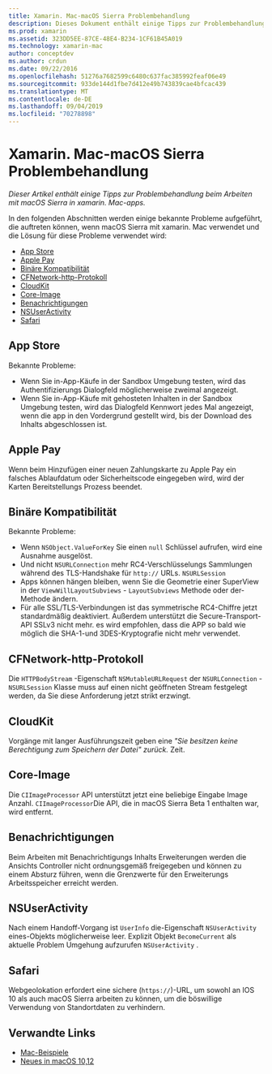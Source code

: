 ```yaml
---
title: Xamarin. Mac-macOS Sierra Problembehandlung
description: Dieses Dokument enthält einige Tipps zur Problembehandlung beim Arbeiten mit macOS Sierra in xamarin. Mac-apps. Tipps beziehen sich auf den Mac App Store, Apple Pay, binäre Kompatibilität, CFNetwork, cloudkit usw.
ms.prod: xamarin
ms.assetid: 323DD5EE-87CE-48E4-B234-1CF61B45A019
ms.technology: xamarin-mac
author: conceptdev
ms.author: crdun
ms.date: 09/22/2016
ms.openlocfilehash: 51276a7682599c6480c637fac385992feaf06e49
ms.sourcegitcommit: 933de144d1fbe7d412e49b743839cae4bfcac439
ms.translationtype: MT
ms.contentlocale: de-DE
ms.lasthandoff: 09/04/2019
ms.locfileid: "70278898"
---
```

# <a name="xamarinmac---macos-sierra-troubleshooting"></a>Xamarin. Mac-macOS Sierra Problembehandlung

_Dieser Artikel enthält einige Tipps zur Problembehandlung beim Arbeiten mit macOS Sierra in xamarin. Mac-apps._

In den folgenden Abschnitten werden einige bekannte Probleme aufgeführt, die auftreten können, wenn macOS Sierra mit xamarin. Mac verwendet und die Lösung für diese Probleme verwendet wird:

- [App Store](#App-Store)
- [Apple Pay](#Apple-Pay)
- [Binäre Kompatibilität](#Binary-Compatibility)
- [CFNetwork-http-Protokoll](#CFNetwork-HTTP-Protocol)
- [CloudKit](#CloudKit)
- [Core-Image](#CoreImage)
- [Benachrichtigungen](#Notifications)
- [NSUserActivity](#NSUserActivity)
- [Safari](#Safari)

<a name="App-Store" />

## <a name="app-store"></a>App Store

Bekannte Probleme:

- Wenn Sie in-App-Käufe in der Sandbox Umgebung testen, wird das Authentifizierungs Dialogfeld möglicherweise zweimal angezeigt.
- Wenn Sie in-App-Käufe mit gehosteten Inhalten in der Sandbox Umgebung testen, wird das Dialogfeld Kennwort jedes Mal angezeigt, wenn die app in den Vordergrund gestellt wird, bis der Download des Inhalts abgeschlossen ist.

<a name="Apple-Pay" />

## <a name="apple-pay"></a>Apple Pay

Wenn beim Hinzufügen einer neuen Zahlungskarte zu Apple Pay ein falsches Ablaufdatum oder Sicherheitscode eingegeben wird, wird der Karten Bereitstellungs Prozess beendet.

<a name="Binary-Compatibility" />

## <a name="binary-compatibility"></a>Binäre Kompatibilität

Bekannte Probleme:

- Wenn `NSObject.ValueForKey` Sie einen `null` Schlüssel aufrufen, wird eine Ausnahme ausgelöst.
- Und nicht `NSURLConnection` mehr RC4-Verschlüsselungs Sammlungen während des TLS-Handshake für `http://` URLs. `NSURLSession`
- Apps können hängen bleiben, wenn Sie die Geometrie einer SuperView in der `ViewWillLayoutSubviews` - `LayoutSubviews` Methode oder der-Methode ändern.
- Für alle SSL/TLS-Verbindungen ist das symmetrische RC4-Chiffre jetzt standardmäßig deaktiviert. Außerdem unterstützt die Secure-Transport-API SSLv3 nicht mehr. es wird empfohlen, dass die APP so bald wie möglich die SHA-1-und 3DES-Kryptografie nicht mehr verwendet.

<a name="CFNetwork-HTTP-Protocol" />

## <a name="cfnetwork-http-protocol"></a>CFNetwork-http-Protokoll

Die `HTTPBodyStream` -Eigenschaft `NSMutableURLRequest` der `NSURLConnection` -`NSURLSession` Klasse muss auf einen nicht geöffneten Stream festgelegt werden, da Sie diese Anforderung jetzt strikt erzwingt.

<a name="CloudKit" />

## <a name="cloudkit"></a>CloudKit

Vorgänge mit langer Ausführungszeit geben eine _"Sie besitzen keine Berechtigung zum Speichern der Datei" zurück._ Zeit.

<a name="CoreImage" />

## <a name="core-image"></a>Core-Image

Die `CIImageProcessor` API unterstützt jetzt eine beliebige Eingabe Image Anzahl. `CIImageProcessor`Die API, die in macOS Sierra Beta 1 enthalten war, wird entfernt.

<a name="Notifications" />

## <a name="notifications"></a>Benachrichtigungen

Beim Arbeiten mit Benachrichtigungs Inhalts Erweiterungen werden die Ansichts Controller nicht ordnungsgemäß freigegeben und können zu einem Absturz führen, wenn die Grenzwerte für den Erweiterungs Arbeitsspeicher erreicht werden.

<a name="NSUserActivity" />

## <a name="nsuseractivity"></a>NSUserActivity

Nach einem Handoff-Vorgang ist `UserInfo` die-Eigenschaft `NSUserActivity` eines-Objekts möglicherweise leer. Explizit Objekt `BecomeCurrent` als aktuelle Problem Umgehung aufzurufen `NSUserActivity` .

<a name="Safari" />

## <a name="safari"></a>Safari

Webgeolokation erfordert eine sichere (`https://`)-URL, um sowohl an IOS 10 als auch macOS Sierra arbeiten zu können, um die böswillige Verwendung von Standortdaten zu verhindern.

## <a name="related-links"></a>Verwandte Links

- [Mac-Beispiele](https://docs.microsoft.com/samples/browse/?products=xamarin&term=Xamarin.Mac)
- [Neues in macOS 10,12](https://developer.apple.com/library/prerelease/content/releasenotes/MacOSX/WhatsNewInOSX/Articles/OSXv10.html#//apple_ref/doc/uid/TP40017145-SW1)
